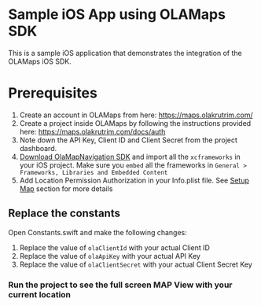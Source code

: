 # Sample iOS App using OLAMaps SDK

This is a sample iOS application that demonstrates the integration of the OLAMaps iOS SDK.

# Prerequisites

 1. Create an account in OLAMaps from here: https://maps.olakrutrim.com/
 2. Create a project inside OLAMaps by following the instructions provided here: https://maps.olakrutrim.com/docs/auth
 3. Note down the API Key, Client ID and Client Secret from the project dashboard.
 4. [Download OlaMapNavigation SDK](https://maps.olakrutrim.com/downloads) and import all the `xcframeworks` in your iOS project. Make sure you `embed` all the frameworks in `General > Frameworks, Libraries and Embedded Content`
 5. Add Location Permission Authorization in your Info.plist file. See [Setup Map](https://maps.olakrutrim.com/docs/sdks/navigation-sdks/ios) section for more details
 


## Replace the constants

Open Constants.swift and make the following changes:

 1. Replace the value of `olaClientId` with your actual Client ID
 2. Replace the value of `olaApiKey` with your actual API Key
 3. Replace the value of `olaClientSecret` with your actual Client Secret Key

### Run the project to see the full screen MAP View with your current location
